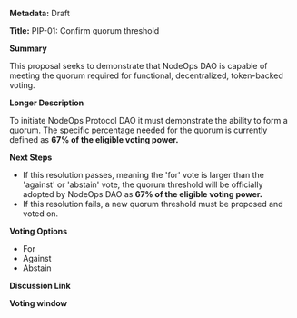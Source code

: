 **Metadata:** Draft

**Title:** PIP-01: Confirm quorum threshold

**Summary**

This proposal seeks to demonstrate that NodeOps DAO is capable of meeting the quorum required for functional, decentralized, token-backed voting.

**Longer Description**

To initiate NodeOps Protocol DAO it must demonstrate the ability to form a quorum. The specific percentage needed for the quorum is currently defined as **67% of the eligible voting power.**

**Next Steps**

- If this resolution passes, meaning the 'for' vote is larger than the 'against' or 'abstain' vote, the quorum threshold will be officially adopted by NodeOps DAO as **67% of the eligible voting power.**
- If this resolution fails, a new quorum threshold must be proposed and voted on.

**Voting Options**

- For
- Against
- Abstain

**Discussion Link**

**Voting window**